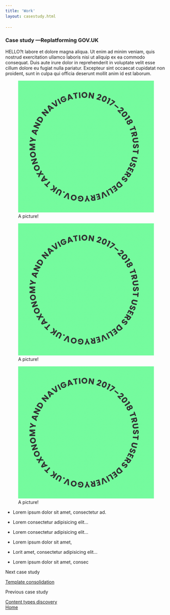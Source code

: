 ```yaml
---
title: 'Work'
layout: casestudy.html

---
```





<article>
<section class="layout-grid">
<h1><span class="heading-caption">Case study —</span>Replatforming GOV.UK</h1>

HELLO?t labore et dolore magna aliqua. Ut enim ad minim veniam, quis nostrud exercitation ullamco laboris nisi ut aliquip ex ea commodo consequat. Duis aute irure dolor in reprehenderit in voluptate velit esse cillum dolore eu fugiat nulla pariatur. Excepteur sint occaecat cupidatat non proident, sunt in culpa qui officia deserunt mollit anim id est laborum.

<figure class="[ right ] [ sticky ] [ small ]">
     <img src="/assets/images/test.png"
        alt="doot doot">
    <figcaption>A picture!</figcaption>
</figure>

<figure class="[ left ] [ sticky ]">
     <img src="/assets/images/test.png"
        alt="doot doot">
    <figcaption>A picture!</figcaption>
</figure>

</section>


<section>
<!-- <section class="layout-grid"> -->

<div class="[ full-bg ]">
  <figure class="full">
      <img src="/assets/images/test.png"
          alt="doot doot">
      <figcaption>A picture!</figcaption>
  </figure>
 </section> 
</div>

</section>

<!-- <div class="full-bg"> -->
  <ul class="postit">  
    <li class="postit-item">  
      <div class="postit-content">      
        <p>Lorem ipsum dolor sit amet, consectetur ad.</p>  
      </div>  
    </li>  
    <li class="postit-item">  
      <div class="postit-content">      
        <p>Lorem consectetur adipisicing elit...</p>  
      </div>  
    </li>  
    <li class="postit-item">  
      <div class="postit-content">      
        <p>Lorem consectetur adipisicing elit...</p>  
      </div>  
    </li>  
    <li class="postit-item">  
      <div class="postit-content">  
        <p>Lorem ipsum dolor sit amet, </p>  
      </div>  
    </li>  
    <li class="postit-item">  
      <div class="postit-content">  
        <p>Lorit amet, consectetur adipisicing elit...</p>  
      </div>  
    </li>  
    <li class="postit-item">  
      <div class="postit-content">  
        <p>Lorem ipsum dolor sit amet, consec</p>  
      </div>  
    </li>  
  </ul>
<!-- </div> -->

</section>
</article>






<nav class="[ layout-grid ] [ pagination ]">
  <div class="next"><p>Next case study</p>
    <a href="/index">Template consolidation</a>
  </div>
  <div class="prev"><p>Previous case study</p>
    <a href="/index">Content types discovery</a>
  </div>
  <div class="home">
    <a href="/index">Home</a>
  </div>
</nav>
